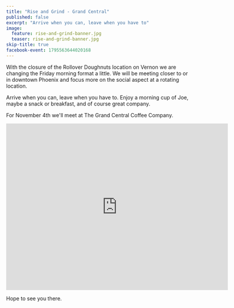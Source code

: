 ```yaml
---
title: "Rise and Grind - Grand Central"
published: false
excerpt: "Arrive when you can, leave when you have to"
image:
  feature: rise-and-grind-banner.jpg
  teaser: rise-and-grind-banner.jpg
skip-title: true
facebook-event: 1795563644020168
---
```


With the closure of the Rollover Doughnuts location on Vernon we are changing the Friday morning format a little.
We will be meeting closer to or in downtown Phoenix and focus more on the social aspect at a rotating location.

Arrive when you can, leave when you have to.
Enjoy a morning cup of Joe, maybe a snack or breakfast, and of course great company.

For November 4th we'll meet at The Grand Central Coffee Company.

<iframe
src="https://www.google.com/maps/embed?pb=!1m14!1m8!1m3!1d13314.971019024857!2d-112.0741465!3d33.456008!3m2!1i1024!2i768!4f13.1!3m3!1m2!1s0x0%3A0x3d43f7ea66225381!2sThe+Grand+Central+Coffee+Company!5e0!3m2!1sen!2sus!4v1478219518118"
width="600" height="450" frameborder="0" style="border:0"
allowfullscreen></iframe>

Hope to see you there.
